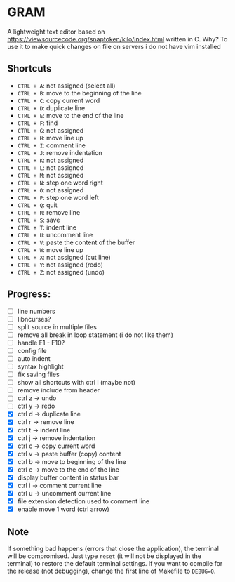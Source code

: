 # GRAM

A lightweight text editor based on https://viewsourcecode.org/snaptoken/kilo/index.html written in C. 
Why? To use it to make quick changes on file on servers i do not have vim installed

## Shortcuts
* `CTRL + A`: not assigned (select all)
* `CTRL + B`: move to the beginning of the line
* `CTRL + C`: copy current word
* `CTRL + D`: duplicate line
* `CTRL + E`: move to the end of the line
* `CTRL + F`: find
* `CTRL + G`: not assigned
* `CTRL + H`: move line up
* `CTRL + I`: comment line
* `CTRL + J`: remove indentation
* `CTRL + K`: not assigned
* `CTRL + L`: not assigned
* `CTRL + M`: not assigned
* `CTRL + N`: step one word right
* `CTRL + O`: not assigned
* `CTRL + P`: step one word left
* `CTRL + Q`: quit
* `CTRL + R`: remove line
* `CTRL + S`: save
* `CTRL + T`: indent line
* `CTRL + U`: uncomment line
* `CTRL + V`: paste the content of the buffer
* `CTRL + W`: move line up
* `CTRL + X`: not assigned (cut line)
* `CTRL + Y`: not assigned (redo)
* `CTRL + Z`: not assigned (undo)

## Progress:
- [ ] line numbers
- [ ] libncurses?
- [ ] split source in multiple files
- [ ] remove all break in loop statement (i do not like them)
- [ ] handle F1 - F10?
- [ ] config file
- [ ] auto indent
- [ ] syntax highlight
- [ ] fix saving files
- [ ] show all shortcuts with ctrl l (maybe not)
- [ ] remove include from header
- [ ] ctrl z -> undo 
- [ ] ctrl y -> redo
- [X] ctrl d -> duplicate line
- [X] ctrl r -> remove line
- [X] ctrl t -> indent line
- [X] ctrl j -> remove indentation
- [X] ctrl c -> copy current word
- [X] ctrl v -> paste buffer (copy) content
- [X] ctrl b -> move to beginning of the line
- [X] ctrl e -> move to the end of the line
- [X] display buffer content in status bar
- [X] ctrl i -> comment current line
- [X] ctrl u -> uncomment current line
- [X] file extension detection used to comment line
- [X] enable move 1 word (ctrl arrow)

## Note
If something bad happens (errors that close the application), the terminal will be compromised. 
Just type `reset` (it will not be displayed in the terminal) to restore the default terminal settings.
If you want to compile for the release (not debugging), change the first line of Makefile to `DEBUG=0`.
